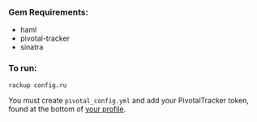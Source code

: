 ### Gem Requirements:

* haml
* pivotal-tracker
* sinatra

### To run:

    rackup config.ru

You must create `pivotal_config.yml` and add your PivotalTracker token,
found at the bottom of [your profile](https://www.pivotaltracker.com/profile).

